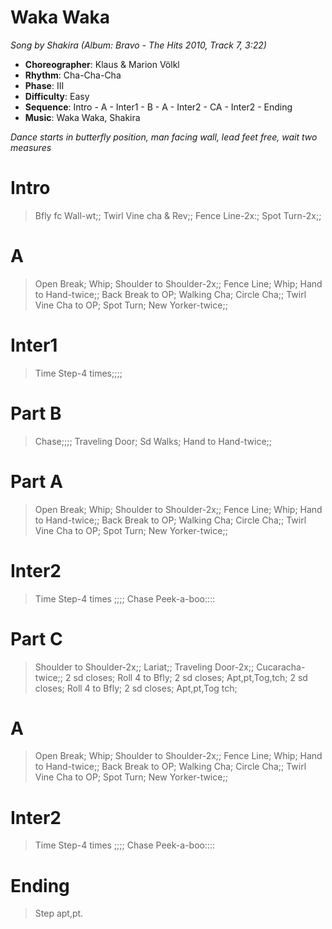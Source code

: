 # Waka Waka
*Song by Shakira (Album: Bravo - The Hits 2010, Track 7, 3:22)*

* **Choreographer**: Klaus & Marion Völkl
* **Rhythm**: Cha-Cha-Cha
* **Phase**: III
* **Difficulty**: Easy
* **Sequence**: Intro - A - Inter1 - B - A - Inter2 - CA - Inter2 - Ending
* **Music**: Waka Waka, Shakira

*Dance starts in butterfly position, man facing wall, lead feet free, wait two measures*


# Intro

> Bfly fc Wall-wt;; Twirl Vine cha & Rev;; Fence Line-2x:; Spot Turn-2x;;

# A

> Open Break; Whip; Shoulder to Shoulder-2x;;
> Fence Line; Whip; Hand to Hand-twice;;
> Back Break to OP; Walking Cha; Circle Cha;;
> Twirl Vine Cha to OP; Spot Turn; New Yorker-twice;;

# Inter1

> Time Step-4 times;;;;

# Part B

> Chase;;;; Traveling Door; Sd Walks; Hand to Hand-twice;;

# Part A

> Open Break; Whip; Shoulder to Shoulder-2x;;
> Fence Line; Whip; Hand to Hand-twice;;
> Back Break to OP; Walking Cha; Circle Cha;;
> Twirl Vine Cha to OP; Spot Turn; New Yorker-twice;;

# Inter2

> Time Step-4 times ;;;; Chase Peek-a-boo::::

# Part C

> Shoulder to Shoulder-2x;; Lariat;; Traveling Door-2x;; Cucaracha-twice;;
> 2 sd closes; Roll 4 to Bfly; 2 sd closes; Apt,pt,Tog,tch;
> 2 sd closes; Roll 4 to Bfly; 2 sd closes; Apt,pt,Tog tch;

# A

> Open Break; Whip; Shoulder to Shoulder-2x;;
> Fence Line; Whip; Hand to Hand-twice;;
> Back Break to OP; Walking Cha; Circle Cha;;
> Twirl Vine Cha to OP; Spot Turn; New Yorker-twice;;

# Inter2

> Time Step-4 times ;;;; Chase Peek-a-boo::::

# Ending

> Step apt,pt.
